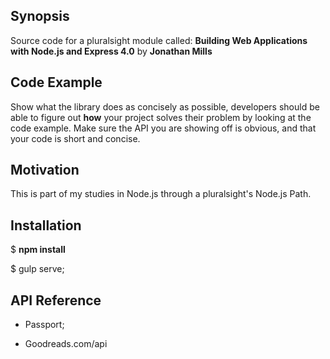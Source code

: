 ## Synopsis


Source code for a pluralsight module called: **Building Web Applications with Node.js and Express 4.0** by **Jonathan Mills**

## Code Example

Show what the library does as concisely as possible, developers should be able to figure out **how** your project solves their problem by looking at the code example. Make sure the API you are showing off is obvious, and that your code is short and concise.

## Motivation
This is part of my studies in Node.js through a pluralsight's Node.js Path.


## Installation

$ **npm install** 

$ gulp serve;


## API Reference

- Passport;

- Goodreads.com/api


